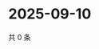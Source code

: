 # 2025-09-10

共 0 条

<!-- BEGIN ZHIHUVIDEO -->
<!-- 最后更新时间 Wed Sep 10 2025 16:14:58 GMT+0800 (China Standard Time) -->

<!-- END ZHIHUVIDEO -->
